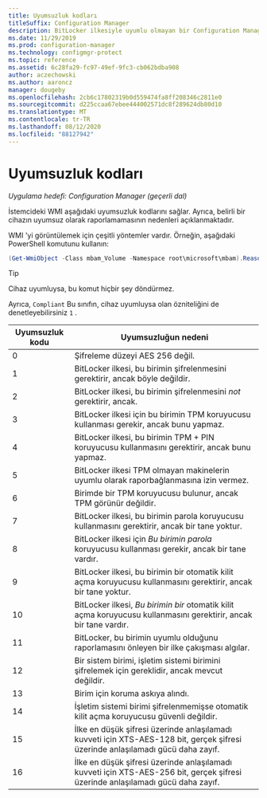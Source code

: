 ```yaml
---
title: Uyumsuzluk kodları
titleSuffix: Configuration Manager
description: BitLocker ilkesiyle uyumlu olmayan bir Configuration Manager istemcisinden olası kodlar için teknik başvuru
ms.date: 11/29/2019
ms.prod: configuration-manager
ms.technology: configmgr-protect
ms.topic: reference
ms.assetid: 6c28fa29-fc97-49ef-9fc3-cb062bdba908
author: aczechowski
ms.author: aaroncz
manager: dougeby
ms.openlocfilehash: 2cb6c17802319b0d559474fa8ff208346c2811e0
ms.sourcegitcommit: d225ccaa67ebee444002571dc8f289624db80d10
ms.translationtype: MT
ms.contentlocale: tr-TR
ms.lasthandoff: 08/12/2020
ms.locfileid: "88127942"
---
```

# <a name="non-compliance-codes"></a>Uyumsuzluk kodları

*Uygulama hedefi: Configuration Manager (geçerli dal)*

<!--3601034-->

İstemcideki WMI aşağıdaki uyumsuzluk kodlarını sağlar. Ayrıca, belirli bir cihazın uyumsuz olarak raporlamamasının nedenleri açıklanmaktadır.

WMI 'yi görüntülemek için çeşitli yöntemler vardır. Örneğin, aşağıdaki PowerShell komutunu kullanın:

``` PowerShell
(Get-WmiObject -Class mbam_Volume -Namespace root\microsoft\mbam).ReasonsForNoncompliance
```

> [!TIP]
> Cihaz uyumluysa, bu komut hiçbir şey döndürmez.
>
> Ayrıca, `Compliant` Bu sınıfın, cihaz uyumluysa olan özniteliğini de denetleyebilirsiniz `1` .

|Uyumsuzluk kodu|Uyumsuzluğun nedeni|
|--- |--- |
|0|Şifreleme düzeyi AES 256 değil.|
|1|BitLocker ilkesi, bu birimin şifrelenmesini gerektirir, ancak böyle değildir.|
|2|BitLocker ilkesi, bu birimin şifrelenmesini *not* gerektirir, ancak.|
|3|BitLocker ilkesi için bu birimin TPM koruyucusu kullanması gerekir, ancak bunu yapmaz.|
|4|BitLocker ilkesi, bu birimin TPM + PIN koruyucusu kullanmasını gerektirir, ancak bunu yapmaz.|
|5|BitLocker ilkesi TPM olmayan makinelerin uyumlu olarak raporbağlanmasına izin vermez.|
|6|Birimde bir TPM koruyucusu bulunur, ancak TPM görünür değildir.|
|7|BitLocker ilkesi, bu birimin parola koruyucusu kullanmasını gerektirir, ancak bir tane yoktur.|
|8|BitLocker ilkesi için *Bu birimin parola* koruyucusu kullanması gerekir, ancak bir tane vardır.|
|9|BitLocker ilkesi, bu birimin bir otomatik kilit açma koruyucusu kullanmasını gerektirir, ancak bir tane yoktur.|
|10|BitLocker ilkesi, *Bu birimin bir* otomatik kilit açma koruyucusu kullanmasını gerektirir, ancak bir tane vardır.|
|11|BitLocker, bu birimin uyumlu olduğunu raporlamasını önleyen bir ilke çakışması algılar.|
|12|Bir sistem birimi, işletim sistemi birimini şifrelemek için gereklidir, ancak mevcut değildir.|
|13|Birim için koruma askıya alındı.|
|14|İşletim sistemi birimi şifrelenmemişse otomatik kilit açma koruyucusu güvenli değildir.|
|15|İlke en düşük şifresi üzerinde anlaşılamadı kuvveti için XTS-AES-128 bit, gerçek şifresi üzerinde anlaşılamadı gücü daha zayıf.|
|16|İlke en düşük şifresi üzerinde anlaşılamadı kuvveti için XTS-AES-256 bit, gerçek şifresi üzerinde anlaşılamadı gücü daha zayıf.|
